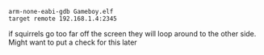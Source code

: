 ```
arm-none-eabi-gdb Gameboy.elf
target remote 192.168.1.4:2345
```

if squirrels go too far off the screen they will loop around to the other side. Might want to put a check for this later